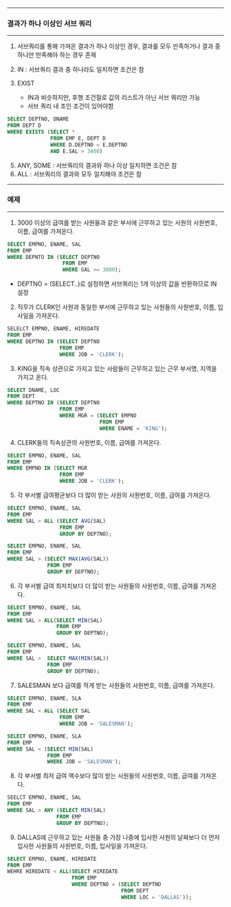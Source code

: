 -----
### 결과가 하나 이상인 서브 쿼리
-----
1. 서브쿼리를 통해 가져온 결과가 하나 이상인 경우, 결과를 모두 만족하거나 결과 중 하나만 만족해야 하는 경우 존재
2. IN : 서브쿼리 결과 중 하나라도 일치하면 조건은 참

3. EXIST
   - IN과 비슷하지만, 후행 조건절로 값의 리스트가 아닌 서브 쿼리만 가능
   - 서브 쿼리 내 조인 조건이 있어야함
```sql
SELECT DEPTNO, DNAME
FROM DEPT D
WHERE EXISTS (SELECT *
              FROM EMP E, DEPT D
              WHERE D.DEPTNO = E.DEPTNO
              AND E.SAL > 3000)
```

5. ANY, SOME : 서브쿼리의 결과와 하나 이상 일치하면 조건은 참
6. ALL : 서브쿼리의 결과와 모두 일치해야 조건은 참

-----
### 예제
-----
1. 3000 이상의 급여를 받는 사원들과 같은 부서에 근무하고 있는 사원의 사원번호, 이름, 급여를 가져온다.
```sql
SELECT EMPNO, ENAME, SAL
FROM EMP
WHERE DEPNTO IN (SELECT DEPTNO
                  FROM EMP
                  WHERE SAL >= 3000);
```
   - DEPTNO = (SELECT..)로 설정하면 서브쿼리는 1개 이상의 값을 반환하므로 IN 설정

2. 직무가 CLERK인 사원과 동일한 부서에 근무하고 있는 사원들의 사원번호, 이름, 입사일을 가져온다.
```sql
SELELCT EMPNO, ENAME, HIREDATE
FROM EMP
WHERE DEPTNO IN (SELECT DEPTNO
                 FROM EMP
                 WHERE JOB = 'CLERK');
```

3. KING을 직속 상관으로 가지고 있는 사람들이 근무하고 있는 근무 부서명, 지역을 가지고 온다.
```sql
SELECT DNAME, LOC
FROM DEPT
WHERE DEPTNO IN (SELECT DEPTNO
                 FROM EMP
                 WHERE MGR = (SELECT EMPNO
                              FROM EMP
                              WHERE ENAME = 'KING'); 
```

4. CLERK들의 직속상관의 사원번호, 이름, 급여를 가져온다.
```sql
SELECT EMPNO, ENAME, SAL
FROM EMP
WHERE EMPNO IN (SELECT MGR
                 FROM EMP
                 WHERE JOB = 'CLERK');
```

5. 각 부서별 급여평균보다 더 많이 받는 사원의 사원번호, 이름, 급여를 가져온다.
```sql
SELECT EMPNO, ENAME, SAL
FROM EMP
WHERE SAL > ALL (SELECT AVG(SAL)
                 FROM EMP
                 GROUP BY DEPTNO);
```
```sql
SELECT EMPNO, ENAME, SAL
FROM EMP
WHERE SAL > (SELECT MAX(AVG(SAL))
             FROM EMP
             GROUP BY DEPTNO);
```

6. 각 부서별 급여 최저치보다 더 많이 받는 사원들의 사원번호, 이름, 급여를 가져온다.
```sql
SELECT EMPNO, ENAME, SAL
FROM EMP
WHERE SAL > ALL(SELECT MIN(SAL)
                FROM EMP
                GROUP BY DEPTNO);
```
```sql
SELECT EMPNO, ENAME, SAL
FROM EMP
WHERE SAL >  SELECT MAX(MIN(SAL))
             FROM EMP
             GROUP BY DEPTNO);
```

7. SALESMAN 보다 급여를 적게 받는 사원들의 사원번호, 이름, 급여를 가져온다.
```sql
SELECT EMPNO, ENAME, SLA
FROM EMP
WHERE SAL < ALL (SELECT SAL
                 FROM EMP
                 WHERE JOB = 'SALESMAN');
```
```sql
SELECT EMPNO, ENAME, SLA
FROM EMP
WHERE SAL < (SELECT MIN(SAL)
             FROM EMP
             WHERE JOB = 'SALESMAN');
```

8. 각 부서별 최저 급여 액수보다 많이 받는 사원들의 사원번호, 이름, 급여를 가져온다.
```sql 
SEELCT EMPNO, ENAME, SAL
FROM EMP
WHERE SAL > ANY (SELECT MIN(SAL)
                FROM EMP
                GROUP BY DEPTNO);
```

9. DALLAS에 근무하고 있는 사원들 중 가장 나중에 입사한 사원의 날짜보다 더 먼저 입사한 사원들의 사원번호, 이름, 입사일을 가져온다.
```sql
SELECT EMPNO, ENAME, HIREDATE
FROM EMP 
WEHRE HIREDATE < ALL(SELECT HIREDATE
                     FROM EMP
                     WHERE DEPTNO = (SELECT DEPTNO
                                     FROM DEPT
                                     WHERE LOC = 'DALLAS'));
```

